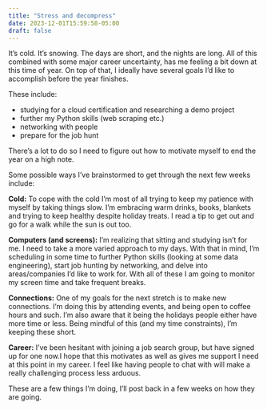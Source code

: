 ```yaml
---
title: "Stress and decompress"
date: 2023-12-01T15:59:58-05:00
draft: false
---
```


It’s cold. It’s snowing. The days are short, and the nights are long. All of this combined with some major career uncertainty, has me feeling a bit down at this time of year. On top of that, I ideally have several goals I’d like to accomplish before the year finishes. 

These include: 

<ul>
<li>studying for a cloud certification and researching a demo project</li> 
<li>further my Python skills (web scraping etc.)</li>
<li>networking with people </li>
<li>prepare for the job hunt</li>
</ul>

There’s a lot to do so I need to figure out how to motivate myself to end the year on a high note. 

Some possible ways I’ve brainstormed to get through the next few weeks include:

**Cold:** 
To cope with the cold I’m most of all trying to keep my patience with myself by taking things slow. I’m embracing warm drinks, books, blankets and trying to keep healthy despite holiday treats. I read a tip to get out and go for a walk while the sun is out too. 

**Computers (and screens):**
I’m realizing that sitting and studying isn’t for me. I need to take a more varied approach to my days. With that in mind, I’m scheduling in some time to further Python skills (looking at some data engineering), start job hunting by networking, and delve into areas/companies I’d like to work for. With all of these I am going to monitor my screen time and take frequent breaks. 

**Connections:**
One of my goals for the next stretch is to make new connections. I’m doing this by attending events, and being open to coffee hours and such. I’m also aware that it being the holidays people either have more time or less. Being mindful of this (and my time constraints), I’m keeping these short. 

**Career:** 
I’ve been hesitant with joining a job search group, but have signed up for one now.I hope that this motivates as well as gives me support I need at this point in my career. I feel like having people to chat with will make a really challenging process less arduous.

These are a few things I’m doing, I’ll post back in a few weeks on how they are going. 

